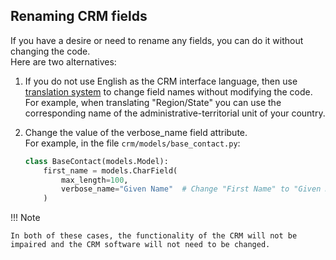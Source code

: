
## Renaming CRM fields

If you have a desire or need to rename any fields, you can do it without changing the code.  
Here are two alternatives:

1. If you do not use English as the CRM interface language, then use [translation system](translate_django_crm.md) to change field names without modifying the code.  
For example, when translating "Region/State" you can use the corresponding name of the administrative-territorial unit of your country.  

2. Change the value of the verbose_name field attribute.  
   For example, in the file `crm/models/base_contact.py`:
   ```python
   class BaseContact(models.Model):
       first_name = models.CharField(
           max_length=100,
           verbose_name="Given Name"  # Change "First Name" to "Given Name"
       )
   ```
!!! Note 
    
    In both of these cases, the functionality of the CRM will not be impaired and the CRM software will not need to be changed.
